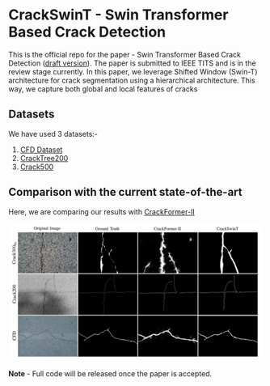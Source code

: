 # CrackSwinT - Swin Transformer Based Crack Detection  

This is the official repo for the paper - Swin Transformer Based Crack Detection ([draft version](https://neeleshverma.github.io/reports/research/Swin_T_Crack_Detection.pdf)). The paper is submitted to IEEE TITS and is in the review stage currently. In this paper, we leverage Shifted Window (Swin-T) architecture for crack segmentation using a hierarchical architecture. This way, we capture both global and local features of cracks

## Datasets  
We have used 3 datasets:-
1. [CFD Dataset](https://github.com/cuilimeng/CrackForest-dataset)
2. [CrackTree200](https://www.sciencedirect.com/science/article/pii/S0167865511003795)
3. [Crack500](https://arxiv.org/abs/1901.06340)

## Comparison with the current state-of-the-art  
Here, we are comparing our results with [CrackFormer-II](https://ieeexplore.ieee.org/document/10109158)  

<p align="center">
    <img src="Images/comparison.png" alt="Image"/>
</p>

**Note** - Full code will be released once the paper is accepted.
